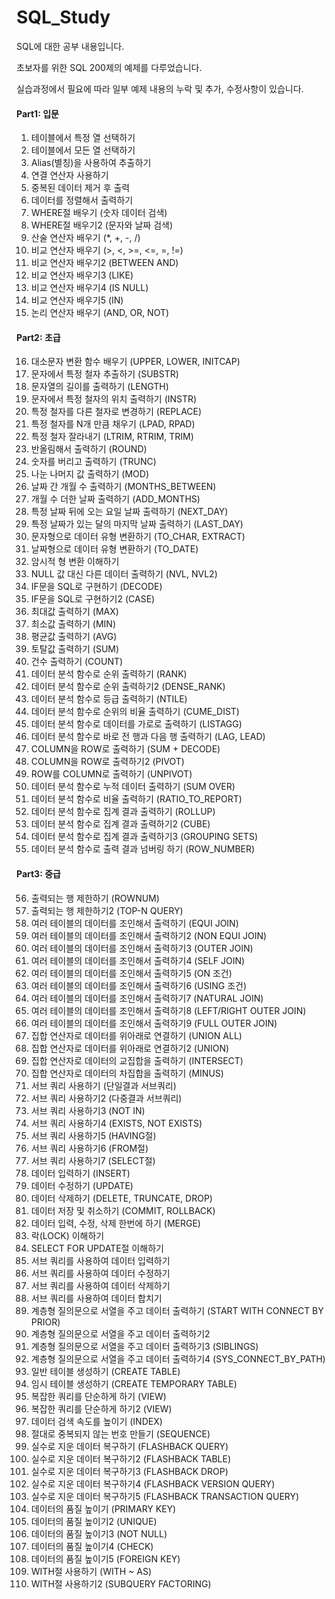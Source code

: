 # SQL_Study
SQL에 대한 공부 내용입니다.

초보자를 위한 SQL 200제의 예제를 다루었습니다.

실습과정에서 필요에 따라 일부 예제 내용의 누락 및 추가, 수정사항이 있습니다. 

#### Part1: 입문
001. 테이블에서 특정 열 선택하기
002. 테이블에서 모든 열 선택하기
003. Alias(별칭)을 사용하여 추출하기
004. 연결 연산자 사용하기
005. 중복된 데이터 제거 후 출력
006. 데이터를 정렬해서 출력하기
007. WHERE절 배우기 (숫자 데이터 검색)
008. WHERE절 배우기2 (문자와 날짜 검색)
009. 산술 연산자 배우기 (*, +, -, /)
010. 비교 연산자 배우기 (>, <, >=, <=, =, !=)
011. 비교 연산자 배우기2 (BETWEEN AND)
012. 비교 연산자 배우기3 (LIKE)
013. 비교 연산자 배우기4 (IS NULL)
014. 비교 연산자 배우기5 (IN)
015. 논리 연산자 배우기 (AND, OR, NOT)
#### Part2: 초급
016. 대소문자 변환 함수 배우기 (UPPER, LOWER, INITCAP)
017. 문자에서 특정 철자 추출하기 (SUBSTR)
018. 문자열의 길이를 출력하기 (LENGTH)
019. 문자에서 특정 철자의 위치 출력하기 (INSTR)
020. 특정 철자를 다른 철자로 변경하기 (REPLACE)
021. 특정 철자를 N개 만큼 채우기 (LPAD, RPAD)
022. 특정 철자 잘라내기 (LTRIM, RTRIM, TRIM)
023. 반올림해서 출력하기 (ROUND)
024. 숫자를 버리고 출력하기 (TRUNC)
025. 나눈 나머지 값 출력하기 (MOD)
026. 날짜 간 개월 수 출력하기 (MONTHS_BETWEEN)
027. 개월 수 더한 날짜 출력하기 (ADD_MONTHS)
028. 특정 날짜 뒤에 오는 요일 날짜 출력하기 (NEXT_DAY)
029. 특정 날짜가 있는 달의 마지막 날짜 출력하기 (LAST_DAY)
030. 문자형으로 데이터 유형 변환하기 (TO_CHAR, EXTRACT)
031. 날짜형으로 데이터 유형 변환하기 (TO_DATE)
032. 암시적 형 변환 이해하기
033. NULL 값 대신 다른 데이터 출력하기 (NVL, NVL2)
034. IF문을 SQL로 구현하기 (DECODE)
035. IF문을 SQL로 구현하기2 (CASE)
036. 최대값 출력하기 (MAX)
037. 최소값 출력하기 (MIN)
038. 평균값 출력하기 (AVG)
039. 토탈값 출력하기 (SUM)
040. 건수 출력하기 (COUNT)
041. 데이터 분석 함수로 순위 출력하기 (RANK)
042. 데이터 분석 함수로 순위 출력하기2 (DENSE_RANK)
043. 데이터 분석 함수로 등급 출력하기 (NTILE)
044. 데이터 분석 함수로 순위의 비율 출력하기 (CUME_DIST)
045. 데이터 분석 함수로 데이터를 가로로 출력하기 (LISTAGG)
046. 데이터 분석 함수로 바로 전 행과 다음 행 출력하기 (LAG, LEAD)
047. COLUMN을 ROW로 출력하기 (SUM + DECODE)
048. COLUMN을 ROW로 출력하기2 (PIVOT)
049. ROW를 COLUMN로 출력하기 (UNPIVOT)
050. 데이터 분석 함수로 누적 데이터 출력하기 (SUM OVER)
051. 데이터 분석 함수로 비율 출력하기 (RATIO_TO_REPORT)
052. 데이터 분석 함수로 집계 결과 출력하기 (ROLLUP)
053. 데이터 분석 함수로 집계 결과 출력하기2 (CUBE)
054. 데이터 분석 함수로 집계 결과 출력하기3 (GROUPING SETS)
055. 데이터 분석 함수로 출력 결과 넘버링 하기 (ROW_NUMBER)
#### Part3: 중급
056. 출력되는 행 제한하기 (ROWNUM)
057. 출력되는 행 제한하기2 (TOP-N QUERY)
058. 여러 테이블의 데이터를 조인해서 출력하기 (EQUI JOIN)
059. 여러 테이블의 데이터를 조인해서 출력하기2 (NON EQUI JOIN)
060. 여러 테이블의 데이터를 조인해서 출력하기3 (OUTER JOIN)
061. 여러 테이블의 데이터를 조인해서 출력하기4 (SELF JOIN)
062. 여러 테이블의 데이터를 조인해서 출력하기5 (ON 조건)
063. 여러 테이블의 데이터를 조인해서 출력하기6 (USING 조건)
064. 여러 테이블의 데이터를 조인해서 출력하기7 (NATURAL JOIN)
065. 여러 테이블의 데이터를 조인해서 출력하기8 (LEFT/RIGHT OUTER JOIN)
066. 여러 테이블의 데이터를 조인해서 출력하기9 (FULL OUTER JOIN)
067. 집합 연산자로 데이터를 위아래로 연결하기 (UNION ALL)
068. 집합 연산자로 데이터를 위아래로 연결하기2 (UNION)
069. 집합 연산자로 데이터의 교집합을 출력하기 (INTERSECT)
070. 집합 연산자로 데이터의 차집합을 출력하기 (MINUS)
071. 서브 쿼리 사용하기 (단일결과 서브쿼리)
072. 서브 쿼리 사용하기2 (다중결과 서브쿼리)
073. 서브 쿼리 사용하기3 (NOT IN)
074. 서브 쿼리 사용하기4 (EXISTS, NOT EXISTS)
075. 서브 쿼리 사용하기5 (HAVING절)
076. 서브 쿼리 사용하기6 (FROM절)
077. 서브 쿼리 사용하기7 (SELECT절)
078. 데이터 입력하기 (INSERT)
079. 데이터 수정하기 (UPDATE)
080. 데이터 삭제하기 (DELETE, TRUNCATE, DROP)
081. 데이터 저장 및 취소하기 (COMMIT, ROLLBACK)
082. 데이터 입력, 수정, 삭제 한번에 하기 (MERGE)
083. 락(LOCK) 이해하기
084. SELECT FOR UPDATE절 이해하기
085. 서브 쿼리를 사용하여 데이터 입력하기
086. 서브 쿼리를 사용하여 데이터 수정하기
087. 서브 쿼리를 사용하여 데이터 삭제하기
088. 서브 쿼리를 사용하여 데이터 합치기
089. 계층형 질의문으로 서열을 주고 데이터 출력하기 (START WITH CONNECT BY PRIOR)
090. 계층형 질의문으로 서열을 주고 데이터 출력하기2
091. 계층형 질의문으로 서열을 주고 데이터 출력하기3 (SIBLINGS)
092. 계층형 질의문으로 서열을 주고 데이터 출력하기4 (SYS_CONNECT_BY_PATH)
093. 일반 테이블 생성하기 (CREATE TABLE)
094. 임시 테이블 생성하기 (CREATE TEMPORARY TABLE)
095. 복잡한 쿼리를 단순하게 하기 (VIEW)
096. 복잡한 쿼리를 단순하게 하기2 (VIEW)
097. 데이터 검색 속도를 높이기 (INDEX)
098. 절대로 중복되지 않는 번호 만들기 (SEQUENCE)
099. 실수로 지운 데이터 복구하기 (FLASHBACK QUERY)
100. 실수로 지운 데이터 복구하기2 (FLASHBACK TABLE)
101. 실수로 지운 데이터 복구하기3 (FLASHBACK DROP)
102. 실수로 지운 데이터 복구하기4 (FLASHBACK VERSION QUERY)
103. 실수로 지운 데이터 복구하기5 (FLASHBACK TRANSACTION QUERY)
104. 데이터의 품질 높이기 (PRIMARY KEY)
105. 데이터의 품질 높이기2 (UNIQUE)
106. 데이터의 품질 높이기3 (NOT NULL)
107. 데이터의 품질 높이기4 (CHECK)
108. 데이터의 품질 높이기5 (FOREIGN KEY)
109. WITH절 사용하기 (WITH ~ AS)
110. WITH절 사용하기2 (SUBQUERY FACTORING)